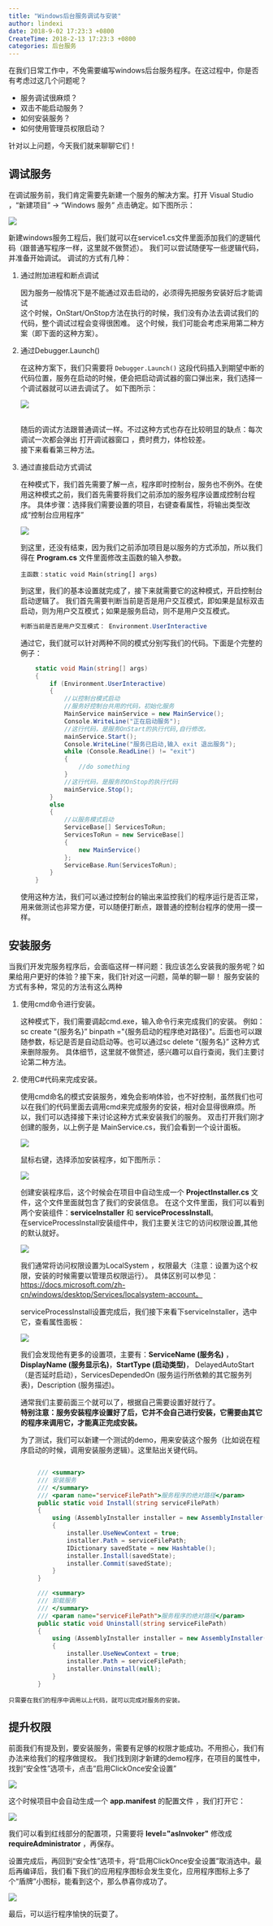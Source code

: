 ```yaml
---
title: "Windows后台服务调试与安装"
author: lindexi
date: 2018-9-02 17:23:3 +0800
CreateTime: 2018-2-13 17:23:3 +0800
categories: 后台服务
---
```


在我们日常工作中，不免需要编写windows后台服务程序。在这过程中，你是否有考虑过这几个问题呢？
- 服务调试很麻烦？
- 双击不能启动服务？
- 如何安装服务？
- 如何使用管理员权限启动？

针对以上问题，今天我们就来聊聊它们！

<!-- more -->

## **调试服务**

在调试服务前，我们肯定需要先新建一个服务的解决方案。打开 Visual Studio ，“新建项目” -> “Windows 服务” 点击确定。如下图所示：

![](https://i.loli.net/2018/09/08/5b935455cbd5c.jpg)

新建windows服务工程后，我们就可以在service1.cs文件里面添加我们的逻辑代码（跟普通写程序一样，这里就不做赘述）。
我们可以尝试随便写一些逻辑代码，并准备开始调试。
调试的方式有几种：

1. 通过附加进程和断点调试

    因为服务一般情况下是不能通过双击启动的，必须得先把服务安装好后才能调试<br/>
    这个时候，OnStart/OnStop方法在执行的时候，我们没有办法去调试我们的代码，整个调试过程会变得很困难。
    这个时候，我们可能会考虑采用第二种方案（即下面的这种方案）。
   
1. 通过Debugger.Launch()

    在这种方案下，我们只需要将 `Debugger.Launch()` 这段代码插入到期望中断的代码位置，服务在启动的时候，便会把启动调试器的窗口弹出来，我们选择一个调试器就可以进去调试了。
    如下图所示：
    <br/>

    ![](https://i.loli.net/2018/09/08/5b9358a9ae084.jpg)

     <br/>
    随后的调试方法跟普通调试一样。不过这种方式也存在比较明显的缺点：每次调试一次都会弹出 打开调试器窗口 ，费时费力，体检较差。
    <br/>接下来看看第三种方法。    

1. 通过直接启动方式调试

    在种模式下，我们首先需要了解一点，程序即时控制台，服务也不例外。在使用这种模式之前，我们首先需要将我们之前添加的服务程序设置成控制台程序。
    具体步骤：选择我们需要设置的项目，右键查看属性，将输出类型改成“控制台应用程序”

    ![](https://i.loli.net/2018/09/13/5b99b3ba9299f.jpg)

    到这里，还没有结束，因为我们之前添加项目是以服务的方式添加，所以我们得在 **Program.cs** 文件里面修改主函数的输入参数。
   
    ```
    主函数：static void Main(string[] args)

    ```
    到这里，我们的基本设置就完成了，接下来就需要它的这种模式，开启控制台启动逻辑了。
    我们首先需要判断当前是否是用户交互模式，即如果是鼠标双击启动，则为用户交互模式；如果是服务启动，则不是用户交互模式。
   
    ``` csharp
    判断当前是否是用户交互模式： Environment.UserInteractive
    ```
    通过它，我们就可以针对两种不同的模式分别写我们的代码。下面是个完整的例子：

    ``` csharp
        static void Main(string[] args)
        {
            if (Environment.UserInteractive)
            {
                //以控制台模式启动                
                //服务好控制台共用的代码，初始化服务
                MainService mainService = new MainService(); 
                Console.WriteLine("正在启动服务");
                //这行代码，是服务OnStart的执行代码,自行修改。
                mainService.Start();                        
                Console.WriteLine("服务已启动,输入 exit 退出服务");
                while (Console.ReadLine() != "exit")
                {
                    //do something
                }
                //这行代码，是服务的OnStop的执行代码
                mainService.Stop();                         
            }
            else
            {
                //以服务模式启动
                ServiceBase[] ServicesToRun;
                ServicesToRun = new ServiceBase[]
                {
                    new MainService()
                };
                ServiceBase.Run(ServicesToRun);
            }
        }
    ```
    使用这种方法，我们可以通过控制台的输出来监控我们的程序运行是否正常，用来做测试也非常方便，可以随便打断点，跟普通的控制台程序的使用一摸一样。<br/>    

## **安装服务**

当我们开发完服务程序后，会面临这样一样问题：我应该怎么安装我的服务呢？如果给用户更好的体验？接下来，我们针对这一问题，简单的聊一聊！
服务安装的方式有多种，常见的方法有这么两种
    
1. 使用cmd命令进行安装。
      
    这种模式下，我们需要调起cmd.exe，输入命令行来完成我们的安装。
例如：sc create “{服务名}” binpath ="{服务启动的程序绝对路径}"。后面也可以跟随参数，标记是否是自动启动等。也可以通过sc delete “{服务名}” 这种方式来删除服务。
具体细节，这里就不做赘述，感兴趣可以自行查阅，我们主要讨论第二种方法。


1. 使用C#代码来完成安装。

    使用cmd命名的模式安装服务，难免会影响体验，也不好控制，虽然我们也可以在我们的代码里面去调用cmd来完成服务的安装，相对会显得很麻烦。所以，我们可以选择接下来讨论这种方式来安装我们的服务。
    双击打开我们刚才创建的服务，以上例子是 MainService.cs，我们会看到一个设计面板。

    ![](https://i.loli.net/2018/09/13/5b99bb875629d.jpg)

    鼠标右键，选择添加安装程序，如下图所示：

    ![](https://i.loli.net/2018/09/13/5b99bb341d7cc.jpg)

    创建安装程序后，这个时候会在项目中自动生成一个 **ProjectInstaller.cs** 文件，这个文件里面就包含了我们的安装信息。
    在这个文件里面，我们可以看到两个安装组件：**serviceInstaller** 和 **serviceProcessInstall**。<br/>
    在serviceProcessInstall安装组件中，我们主要关注它的访问权限设置,其他的默认就好。

    ![](https://i.loli.net/2018/09/13/5b99bc464ee29.jpg)

    我们通常将访问权限设置为LocalSystem ，权限最大（注意：设置为这个权限，安装的时候需要以管理员权限运行）。
    具体区别可以参见：https://docs.microsoft.com/zh-cn/windows/desktop/Services/localsystem-account。

    serviceProcessInstall设置完成后，我们接下来看下serviceInstaller，选中它，查看属性面板：

    ![](https://i.loli.net/2018/09/13/5b99bdc2041c9.jpg)

    我们会发现他有更多的设置项，主要有：**ServiceName (服务名)** ，**DisplayName (服务显示名)**，**StartType (启动类型)**， DelayedAutoStart （是否延时启动），ServicesDependedOn (服务运行所依赖的其它服务列表)，Description (服务描述)。

    通常我们主要前面三个就可以了，根据自己需要设置好就行了。<br/>
    **特别注意：服务安装程序设置好了后，它并不会自己进行安装，它需要由其它的程序来调用它，才能真正完成安装。**<br/>

    为了测试，我们可以新建一个测试的demo，用来安装这个服务（比如说在程序启动的时候，调用安装服务逻辑）。这里贴出关键代码。

``` csharp

        /// <summary>
        /// 安装服务
        /// </summary>
        /// <param name="serviceFilePath">服务程序的绝对路径</param>
        public static void Install(string serviceFilePath)
        {
            using (AssemblyInstaller installer = new AssemblyInstaller())
            {
                installer.UseNewContext = true;
                installer.Path = serviceFilePath;
                IDictionary savedState = new Hashtable();
                installer.Install(savedState);
                installer.Commit(savedState);
            }
        }

        /// <summary>
        /// 卸载服务
        /// </summary>
        /// <param name="serviceFilePath">服务程序的绝对路径</param>
        public static void Uninstall(string serviceFilePath)
        {
            using (AssemblyInstaller installer = new AssemblyInstaller())
            {
                installer.UseNewContext = true;
                installer.Path = serviceFilePath;
                installer.Uninstall(null);
            }
        }

```

    只需要在我们的程序中调用以上代码，就可以完成对服务的安装。

## **提升权限**

前面我们有提及到，要安装服务，需要有足够的权限才能成功。不用担心，我们有办法来给我们的程序做提权。
我们找到刚才新建的demo程序，在项目的属性中，找到“安全性”选项卡，点击“启用ClickOnce安全设置”

![](https://i.loli.net/2018/09/13/5b99c05acbaa8.jpg)

这个时候项目中会自动生成一个 **app.manifest** 的配置文件 ，我们打开它：

![](https://i.loli.net/2018/09/13/5b99c1739860c.jpg)

我们可以看到红线部分的配置项，只需要将 **level="asInvoker"** 修改成 **requireAdministrator** ，再保存。

设置完成后，再回到“安全性”选项卡，将“启用ClickOnce安全设置”取消选中。最后再编译后，我们看下我们的应用程序图标会发生变化，应用程序图标上多了个“盾牌”小图标，能看到这个，那么恭喜你成功了。

![](https://i.loli.net/2018/09/13/5b99c20e9910f.jpg)

最后，可以运行程序愉快的玩耍了。